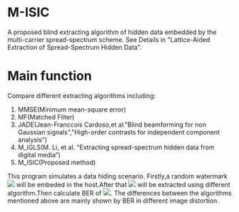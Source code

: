 # M-ISIC
A proposed blind extracting algorithm of hidden data embedded by the multi-carrier spread-spectrum scheme. See Details in  "Lattice-Aided Extraction of Spread-Spectrum Hidden Data".

# Main function
Compare different extracting algorithms including:
1. MMSE(Minimum mean-square error)
2. MF(Matched Filter)
3. JADE(Jean-Franccois Cardoso,et al."Blind beamforming for non Gaussian signals","High-order contrasts for independent component analysis")
4. M_IGLS(M. Li, et al. “Extracting spread-spectrum hidden data from digital media”)
5. M_ISIC(Proposed method)

This program simulates a data hiding scenario. Firstly,a random watermark <img src="http://latex.codecogs.com/gif.latex?B" /> will be embeded in the host.After that <img src="http://latex.codecogs.com/gif.latex?B'" /> will be extracted using different algorithm.Then calculate BER of <img src="http://latex.codecogs.com/gif.latex?B'" />.
The differences between the algorithms mentioned above are mainly shown by BER in different image distortion.  